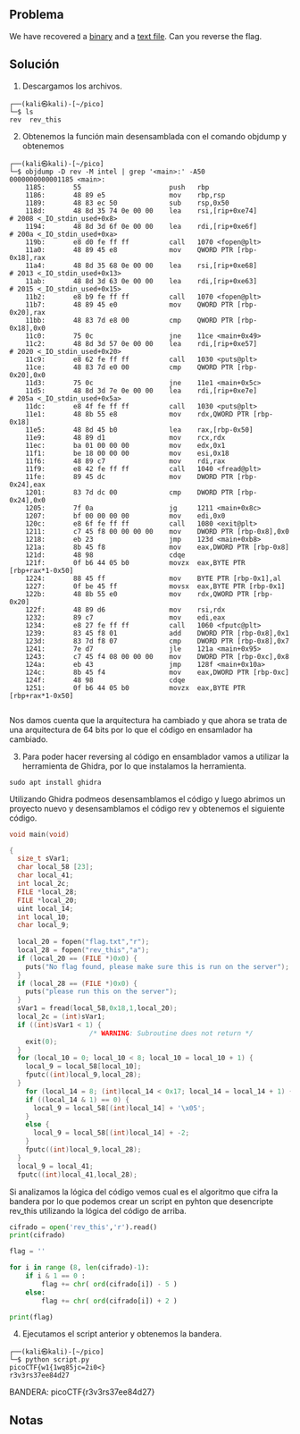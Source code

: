 ## Problema
We have recovered a [binary](https://jupiter.challenges.picoctf.org/static/31c9b832d036a10daeef52d8b4290ef0/rev) and a [text file](https://jupiter.challenges.picoctf.org/static/31c9b832d036a10daeef52d8b4290ef0/rev_this). Can you reverse the flag.

## Solución
1. Descargamos los archivos.
``` shel
┌──(kali㉿kali)-[~/pico]
└─$ ls
rev  rev_this

```
2. Obtenemos la función main desensamblada con el comando objdump y obtenemos
``` sehll
┌──(kali㉿kali)-[~/pico]
└─$ objdump -D rev -M intel | grep '<main>:' -A50
0000000000001185 <main>:
    1185:       55                      push   rbp
    1186:       48 89 e5                mov    rbp,rsp
    1189:       48 83 ec 50             sub    rsp,0x50
    118d:       48 8d 35 74 0e 00 00    lea    rsi,[rip+0xe74]        # 2008 <_IO_stdin_used+0x8>
    1194:       48 8d 3d 6f 0e 00 00    lea    rdi,[rip+0xe6f]        # 200a <_IO_stdin_used+0xa>
    119b:       e8 d0 fe ff ff          call   1070 <fopen@plt>
    11a0:       48 89 45 e8             mov    QWORD PTR [rbp-0x18],rax
    11a4:       48 8d 35 68 0e 00 00    lea    rsi,[rip+0xe68]        # 2013 <_IO_stdin_used+0x13>
    11ab:       48 8d 3d 63 0e 00 00    lea    rdi,[rip+0xe63]        # 2015 <_IO_stdin_used+0x15>
    11b2:       e8 b9 fe ff ff          call   1070 <fopen@plt>
    11b7:       48 89 45 e0             mov    QWORD PTR [rbp-0x20],rax
    11bb:       48 83 7d e8 00          cmp    QWORD PTR [rbp-0x18],0x0
    11c0:       75 0c                   jne    11ce <main+0x49>
    11c2:       48 8d 3d 57 0e 00 00    lea    rdi,[rip+0xe57]        # 2020 <_IO_stdin_used+0x20>
    11c9:       e8 62 fe ff ff          call   1030 <puts@plt>
    11ce:       48 83 7d e0 00          cmp    QWORD PTR [rbp-0x20],0x0
    11d3:       75 0c                   jne    11e1 <main+0x5c>
    11d5:       48 8d 3d 7e 0e 00 00    lea    rdi,[rip+0xe7e]        # 205a <_IO_stdin_used+0x5a>
    11dc:       e8 4f fe ff ff          call   1030 <puts@plt>
    11e1:       48 8b 55 e8             mov    rdx,QWORD PTR [rbp-0x18]
    11e5:       48 8d 45 b0             lea    rax,[rbp-0x50]
    11e9:       48 89 d1                mov    rcx,rdx
    11ec:       ba 01 00 00 00          mov    edx,0x1
    11f1:       be 18 00 00 00          mov    esi,0x18
    11f6:       48 89 c7                mov    rdi,rax
    11f9:       e8 42 fe ff ff          call   1040 <fread@plt>
    11fe:       89 45 dc                mov    DWORD PTR [rbp-0x24],eax
    1201:       83 7d dc 00             cmp    DWORD PTR [rbp-0x24],0x0
    1205:       7f 0a                   jg     1211 <main+0x8c>
    1207:       bf 00 00 00 00          mov    edi,0x0
    120c:       e8 6f fe ff ff          call   1080 <exit@plt>
    1211:       c7 45 f8 00 00 00 00    mov    DWORD PTR [rbp-0x8],0x0
    1218:       eb 23                   jmp    123d <main+0xb8>
    121a:       8b 45 f8                mov    eax,DWORD PTR [rbp-0x8]
    121d:       48 98                   cdqe
    121f:       0f b6 44 05 b0          movzx  eax,BYTE PTR [rbp+rax*1-0x50]
    1224:       88 45 ff                mov    BYTE PTR [rbp-0x1],al
    1227:       0f be 45 ff             movsx  eax,BYTE PTR [rbp-0x1]
    122b:       48 8b 55 e0             mov    rdx,QWORD PTR [rbp-0x20]
    122f:       48 89 d6                mov    rsi,rdx
    1232:       89 c7                   mov    edi,eax
    1234:       e8 27 fe ff ff          call   1060 <fputc@plt>
    1239:       83 45 f8 01             add    DWORD PTR [rbp-0x8],0x1
    123d:       83 7d f8 07             cmp    DWORD PTR [rbp-0x8],0x7
    1241:       7e d7                   jle    121a <main+0x95>
    1243:       c7 45 f4 08 00 00 00    mov    DWORD PTR [rbp-0xc],0x8
    124a:       eb 43                   jmp    128f <main+0x10a>
    124c:       8b 45 f4                mov    eax,DWORD PTR [rbp-0xc]
    124f:       48 98                   cdqe
    1251:       0f b6 44 05 b0          movzx  eax,BYTE PTR [rbp+rax*1-0x50]
    
```
Nos damos cuenta que la arquitectura ha cambiado y que ahora se trata de una arquitectura de 64 bits
por lo que el código en ensamlador ha cambiado.

3. Para poder hacer reversing al código en ensamblador vamos a utilizar la herramienta de Ghidra, por lo que instalamos la herramienta.
``` shell
sudo apt install ghidra
```

Utilizando Ghidra podmeos desensamblamos el código y luego abrimos un proyecto nuevo y desensamblamos el código rev y obtenemos el siguiente código.
``` C
void main(void)

{
  size_t sVar1;
  char local_58 [23];
  char local_41;
  int local_2c;
  FILE *local_28;
  FILE *local_20;
  uint local_14;
  int local_10;
  char local_9;
  
  local_20 = fopen("flag.txt","r");
  local_28 = fopen("rev_this","a");
  if (local_20 == (FILE *)0x0) {
    puts("No flag found, please make sure this is run on the server");
  }
  if (local_28 == (FILE *)0x0) {
    puts("please run this on the server");
  }
  sVar1 = fread(local_58,0x18,1,local_20);
  local_2c = (int)sVar1;
  if ((int)sVar1 < 1) {
                    /* WARNING: Subroutine does not return */
    exit(0);
  }
  for (local_10 = 0; local_10 < 8; local_10 = local_10 + 1) {
    local_9 = local_58[local_10];
    fputc((int)local_9,local_28);
  }
    for (local_14 = 8; (int)local_14 < 0x17; local_14 = local_14 + 1) {
    if ((local_14 & 1) == 0) {
      local_9 = local_58[(int)local_14] + '\x05';
    }
    else {
      local_9 = local_58[(int)local_14] + -2;
    }
    fputc((int)local_9,local_28);
  }
  local_9 = local_41;
  fputc((int)local_41,local_28);
```

Si analizamos la lógica del código vemos cual es el algoritmo que cifra la bandera por lo que podemos crear un script en pyhton que desencripte rev_this utilizando la lógica del código de arriba.

``` python
cifrado = open('rev_this','r').read()
print(cifrado)

flag = ''

for i in range (8, len(cifrado)-1):
	if i & 1 == 0 : 
		flag += chr( ord(cifrado[i]) - 5 )
	else:
		flag += chr( ord(cifrado[i]) + 2 )

print(flag)
```

4. Ejecutamos el script anterior y obtenemos la bandera.
``` shell
┌──(kali㉿kali)-[~/pico]
└─$ python script.py
picoCTF{w1{1wq85jc=2i0<}
r3v3rs37ee84d27

```
BANDERA: picoCTF{r3v3rs37ee84d27}
## Notas
